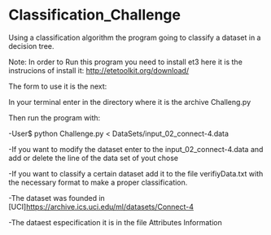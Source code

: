 # Classification_Challenge
Using a classification algorithm the program going to classify a dataset in a decision tree.

Note: 
	In order to Run this program you need to install et3 here it is the instrucions of install it: http://etetoolkit.org/download/

The form to use it is the next:

In your terminal enter in the directory where it is the archive Challeng.py

Then run the program with:

-User$ python Challenge.py < DataSets/input_02_connect-4.data

-If you want to modify the dataset enter to the input_02_connect-4.data and add or delete the line of the data set of yout chose

-If you want to classify a certain dataset add it to the file verifiyData.txt with the necessary format to make a proper classification.

-The dataset was founded in [UCI]https://archive.ics.uci.edu/ml/datasets/Connect-4

-The dataest especification it is in the file Attributes Information